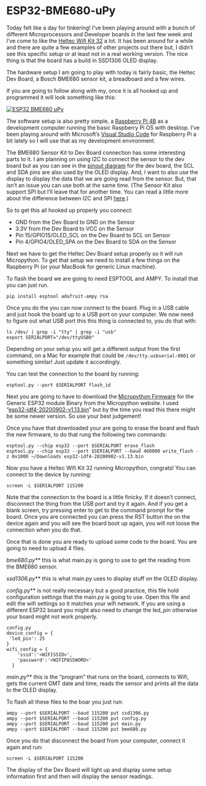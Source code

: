 # ESP32-BME680-uPy

Today felt like a day for tinkering! I’ve been playing around with a bunch of different Microprocessors and Developer boards in the last few week and I’ve come to like the [Heltec Wifi Kit 32](https://heltec.org/project/wifi-kit-32/) a lot. It has been around for a while and there are quite a few examples of other projects out there but, I didn’t see this specific setup or at least not in a real working version. The nice thing is that the board has a build in SSD1306 OLED display.

The hardware setup I am going to play with today is fairly basic, the Heltec Dev Board, a Bosch BME680 sensor kit, a breadboard and a few wires.

If you are going to follow along with my, once it is all hooked up and programmed it will look something like this:

[![ESP32 BME680 uPy](https://img.youtube.com/vi/BzQP5tCt5Wk/0.jpg)](https://www.youtube.com/watch?v=BzQP5tCt5Wk)

The software setup is also pretty simple, a [Raspberry Pi 4B](https://www.raspberrypi.org/products/raspberry-pi-4-model-b/) as a development computer running the basic Raspberry Pi OS with desktop. I’ve been playing around with Microsoft’s [Visual Studio Code](https://code.visualstudio.com/#alt-downloads) for Raspberry Pi a bit lately so I will use that as my development environment.

The BME680 Sensor Kit to Dev Board connection has some interesting parts to it. I am planning on using I2C to connect the sensor to the dev board but as you can see in the [pinout diagram](https://github.com/Heltec-Aaron-Lee/WiFi_Kit_series/blob/master/PinoutDiagram/WIFI_Kit_32(New).pdf) for the dev board, the SCL and SDA pins are also used by the OLED display. And, I want to also use the display to display the data that we are going read from the sensor. But, that isn’t an issue you can use both at the same time. (The Sensor Kit also support SPI but I’ll leave that for another time. You can read a little more about the difference between I2C and SPI [here](https://medium.com/@rjrajbir24/difference-between-i2c-and-spi-i2c-vs-spi-c6a68d7242c4).)

So to get this all hooked up properly you connect:

* GND from the Dev Board to GND on the Sensor
* 3.3V from the Dev Board to VCC on the Sensor
* Pin 15/GPIO15/OLED_SCL on the Dev Board to SCL on Sensor
* Pin 4/GPIO4/OLED_SPA on the Dev Board to SDA on the Sensor

Next we have to get the Heltec Dev Board setup properly so it will run Micropython. To get that setup we need to install a few things on the Raspberry Pi (or your MacBook for generic Linux machine).

To flash the board we are going to need ESPTOOL and AMPY. To install that you can just run.

```
pip install esptool adafruit-ampy rsa
```

Once you do the you can now connect to the board. Plug in a USB cable and just hook the board up to a USB port on your computer. We now need to figure out what USB port this this thing is connected to, you do that with:

```
ls /dev/ | grep -i "tty" | grep -i "usb"
export SERIALPORT="/dev/ttyUSB0"
```

Depending on your setup you will get a different output from the first command, on a Mac for example that could be `/dev/tty.usbserial-0001` or something similar! Just update it accordingly.

You can test the connection to the board by running:

```
esptool.py --port $SERIALPORT flash_id
```

Next you are going to have to download the [Micropython Firmware](https://micropython.org/download/esp32/) for the Generic ESP32 module Binary from the Micropython website. I used “[esp32-idf4-20200902-v1.13.bin](https://micropython.org/resources/firmware/esp32-idf4-20200902-v1.13.bin)” but by the time you read this there might be some newer version. So use your best judgement!

Once you have that downloaded your are going to erase the board and flash the new firmware, to do that rung the following two commands:

```
esptool.py --chip esp32 --port $SERIALPORT erase_flash
esptool.py --chip esp32 --port $SERIALPORT --baud 460800 write_flash -z 0x1000 ~/Downloads esp32-idf4-20200902-v1.13.bin
```

Now you have a Heltec Wifi Kit 32 running Micropython, congrats! You can connect to the device by running:

```
screen -L $SERIALPORT 115200
```

Note that the connection to the board is a little finicky. If it doesn’t connect, disconnect the thing from the USB port and try it again. And if you get a blank screen, try pressing enter to get to the command prompt for the board. Once you are connected you can press the RST button the on the device again and you will see the board boot up again, you will not loose the connection when you do that.

Once that is done you are ready to upload some code to the board. You are going to need to upload 4 files.

_bme680.py_** this is what main.py is going to use to get the reading from the BME680 sensor.

_ssd1306.py_** this is what main.py uses to display stuff on the OLED display.

_config.py_** is not really necessary but a good practice, this file hold configuration settings that the main.py is going to use. Open this file and edit the wifi settings so it matches your wifi network. If you are using a different ESP32 board you might also need to change the led_pin otherwise your board might not work properly.

```
config.py
device_config = {
 'led_pin': 25
}
wifi_config = {
    'ssid':'<WIFISSID>',
    'password':'<WIFIPASSWORD>'
  }
```

_main.py_** this is the “program” that runs on the board, connects to Wifi, gets the current GMT date and time, reads the sensor and prints all the data to the OLED display.

To flash all these files to the boar you just run:

```
ampy --port $SERIALPORT --baud 115200 put ssd1306.py
ampy --port $SERIALPORT --baud 115200 put config.py
ampy --port $SERIALPORT --baud 115200 put main.py
ampy --port $SERIALPORT --baud 115200 put bme680.py
```

Once you do that disconnect the board from your computer, connect it again and run:

```
screen -L $SERIALPORT 115200
```

The display of the Dev Board will light up and display some setup information first and then will display the sensor readings.
